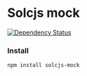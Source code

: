 # Solcjs mock

[![Dependency Status](https://img.shields.io/david/alincode/solcjs-mock.svg?style=flat)](https://david-dm.org/alincode/solcjs-mock)

### Install

```sh
npm install solcjs-mock
```
